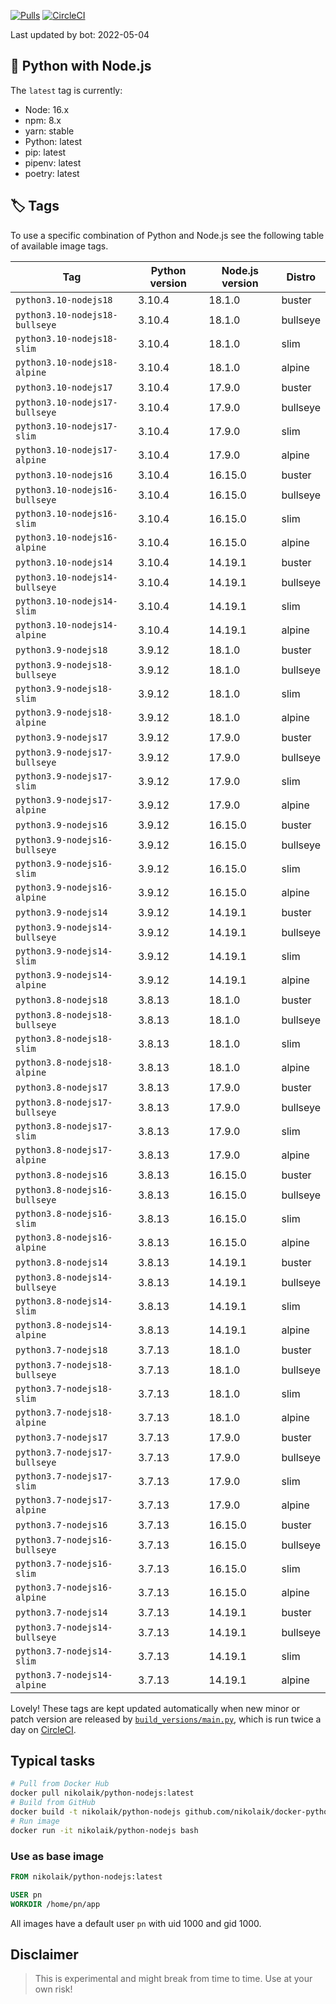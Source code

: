 [![Pulls](https://img.shields.io/docker/pulls/nikolaik/python-nodejs.svg?style=flat-square)](https://hub.docker.com/r/nikolaik/python-nodejs/)
[![CircleCI](https://img.shields.io/circleci/project/github/nikolaik/docker-python-nodejs.svg?style=flat-square)](https://circleci.com/gh/nikolaik/docker-python-nodejs)

Last updated by bot: 2022-05-04

## 🐳 Python with Node.js 
The `latest` tag is currently:

- Node: 16.x
- npm: 8.x
- yarn: stable
- Python: latest
- pip: latest
- pipenv: latest
- poetry: latest

## 🏷 Tags
To use a specific combination of Python and Node.js see the following table of available image tags.

Tag | Python version | Node.js version | Distro
--- | --- | --- | ---
`python3.10-nodejs18` | 3.10.4 | 18.1.0 | buster
`python3.10-nodejs18-bullseye` | 3.10.4 | 18.1.0 | bullseye
`python3.10-nodejs18-slim` | 3.10.4 | 18.1.0 | slim
`python3.10-nodejs18-alpine` | 3.10.4 | 18.1.0 | alpine
`python3.10-nodejs17` | 3.10.4 | 17.9.0 | buster
`python3.10-nodejs17-bullseye` | 3.10.4 | 17.9.0 | bullseye
`python3.10-nodejs17-slim` | 3.10.4 | 17.9.0 | slim
`python3.10-nodejs17-alpine` | 3.10.4 | 17.9.0 | alpine
`python3.10-nodejs16` | 3.10.4 | 16.15.0 | buster
`python3.10-nodejs16-bullseye` | 3.10.4 | 16.15.0 | bullseye
`python3.10-nodejs16-slim` | 3.10.4 | 16.15.0 | slim
`python3.10-nodejs16-alpine` | 3.10.4 | 16.15.0 | alpine
`python3.10-nodejs14` | 3.10.4 | 14.19.1 | buster
`python3.10-nodejs14-bullseye` | 3.10.4 | 14.19.1 | bullseye
`python3.10-nodejs14-slim` | 3.10.4 | 14.19.1 | slim
`python3.10-nodejs14-alpine` | 3.10.4 | 14.19.1 | alpine
`python3.9-nodejs18` | 3.9.12 | 18.1.0 | buster
`python3.9-nodejs18-bullseye` | 3.9.12 | 18.1.0 | bullseye
`python3.9-nodejs18-slim` | 3.9.12 | 18.1.0 | slim
`python3.9-nodejs18-alpine` | 3.9.12 | 18.1.0 | alpine
`python3.9-nodejs17` | 3.9.12 | 17.9.0 | buster
`python3.9-nodejs17-bullseye` | 3.9.12 | 17.9.0 | bullseye
`python3.9-nodejs17-slim` | 3.9.12 | 17.9.0 | slim
`python3.9-nodejs17-alpine` | 3.9.12 | 17.9.0 | alpine
`python3.9-nodejs16` | 3.9.12 | 16.15.0 | buster
`python3.9-nodejs16-bullseye` | 3.9.12 | 16.15.0 | bullseye
`python3.9-nodejs16-slim` | 3.9.12 | 16.15.0 | slim
`python3.9-nodejs16-alpine` | 3.9.12 | 16.15.0 | alpine
`python3.9-nodejs14` | 3.9.12 | 14.19.1 | buster
`python3.9-nodejs14-bullseye` | 3.9.12 | 14.19.1 | bullseye
`python3.9-nodejs14-slim` | 3.9.12 | 14.19.1 | slim
`python3.9-nodejs14-alpine` | 3.9.12 | 14.19.1 | alpine
`python3.8-nodejs18` | 3.8.13 | 18.1.0 | buster
`python3.8-nodejs18-bullseye` | 3.8.13 | 18.1.0 | bullseye
`python3.8-nodejs18-slim` | 3.8.13 | 18.1.0 | slim
`python3.8-nodejs18-alpine` | 3.8.13 | 18.1.0 | alpine
`python3.8-nodejs17` | 3.8.13 | 17.9.0 | buster
`python3.8-nodejs17-bullseye` | 3.8.13 | 17.9.0 | bullseye
`python3.8-nodejs17-slim` | 3.8.13 | 17.9.0 | slim
`python3.8-nodejs17-alpine` | 3.8.13 | 17.9.0 | alpine
`python3.8-nodejs16` | 3.8.13 | 16.15.0 | buster
`python3.8-nodejs16-bullseye` | 3.8.13 | 16.15.0 | bullseye
`python3.8-nodejs16-slim` | 3.8.13 | 16.15.0 | slim
`python3.8-nodejs16-alpine` | 3.8.13 | 16.15.0 | alpine
`python3.8-nodejs14` | 3.8.13 | 14.19.1 | buster
`python3.8-nodejs14-bullseye` | 3.8.13 | 14.19.1 | bullseye
`python3.8-nodejs14-slim` | 3.8.13 | 14.19.1 | slim
`python3.8-nodejs14-alpine` | 3.8.13 | 14.19.1 | alpine
`python3.7-nodejs18` | 3.7.13 | 18.1.0 | buster
`python3.7-nodejs18-bullseye` | 3.7.13 | 18.1.0 | bullseye
`python3.7-nodejs18-slim` | 3.7.13 | 18.1.0 | slim
`python3.7-nodejs18-alpine` | 3.7.13 | 18.1.0 | alpine
`python3.7-nodejs17` | 3.7.13 | 17.9.0 | buster
`python3.7-nodejs17-bullseye` | 3.7.13 | 17.9.0 | bullseye
`python3.7-nodejs17-slim` | 3.7.13 | 17.9.0 | slim
`python3.7-nodejs17-alpine` | 3.7.13 | 17.9.0 | alpine
`python3.7-nodejs16` | 3.7.13 | 16.15.0 | buster
`python3.7-nodejs16-bullseye` | 3.7.13 | 16.15.0 | bullseye
`python3.7-nodejs16-slim` | 3.7.13 | 16.15.0 | slim
`python3.7-nodejs16-alpine` | 3.7.13 | 16.15.0 | alpine
`python3.7-nodejs14` | 3.7.13 | 14.19.1 | buster
`python3.7-nodejs14-bullseye` | 3.7.13 | 14.19.1 | bullseye
`python3.7-nodejs14-slim` | 3.7.13 | 14.19.1 | slim
`python3.7-nodejs14-alpine` | 3.7.13 | 14.19.1 | alpine

Lovely! These tags are kept updated automatically when new minor or patch version are released by [`build_versions/main.py`](./build_versions/main.py), which is run twice a day on [CircleCI](https://circleci.com/gh/nikolaik/docker-python-nodejs).

## Typical tasks
```bash
# Pull from Docker Hub
docker pull nikolaik/python-nodejs:latest
# Build from GitHub
docker build -t nikolaik/python-nodejs github.com/nikolaik/docker-python-nodejs
# Run image
docker run -it nikolaik/python-nodejs bash
```

### Use as base image
```Dockerfile
FROM nikolaik/python-nodejs:latest

USER pn
WORKDIR /home/pn/app
```

All images have a default user `pn` with uid 1000 and gid 1000.

## Disclaimer
> This is experimental and might break from time to time. Use at your own risk!

